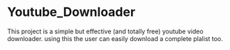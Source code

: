 # Youtube_Downloader
 This project is a simple but effective (and totally free) youtube video downloader. using this the user can easily download a complete plalist too.
